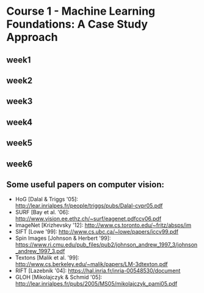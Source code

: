 # Course 1 - Machine Learning Foundations: A Case Study Approach

## week1

## week2

## week3

## week4

## week5

## week6

## Some useful papers on computer vision:

* HoG [Dalal & Triggs '05]: http://lear.inrialpes.fr/people/triggs/pubs/Dalal-cvpr05.pdf
* SURF [Bay et al. '06]: http://www.vision.ee.ethz.ch/~surf/eagenet.pdfccv06.pdf
* ImageNet [Krizhevsky '12]: http://www.cs.toronto.edu/~fritz/absps/im
* SIFT [Lowe '99]: http://www.cs.ubc.ca/~lowe/papers/iccv99.pdf
* Spin Images [Johnson & Herbert '99]: https://www.ri.cmu.edu/pub_files/pub2/johnson_andrew_1997_3/johnson_andrew_1997_3.pdf
* Textons [Malik et al. '99]: http://www.cs.berkeley.edu/~malik/papers/LM-3dtexton.pdf
* RIFT [Lazebnik '04]: https://hal.inria.fr/inria-00548530/document
* GLOH [Mikolajczyk & Schmid '05]: http://lear.inrialpes.fr/pubs/2005/MS05/mikolajczyk_pami05.pdf

